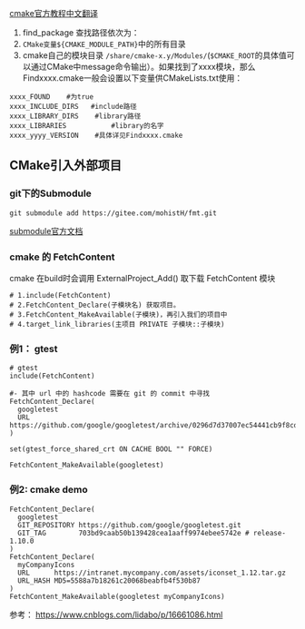 
[cmake官方教程中文翻译](https://blog.51cto.com/u_12951861/5695609)

1. find_package
查找路径依次为：
1. `CMake变量${CMAKE_MODULE_PATH}`中的所有目录
2. cmake自己的模块目录 `/share/cmake-x.y/Modules/`(`$CMAKE_ROOT`的具体值可以通过CMake中message命令输出）。如果找到了xxxx模块，那么Findxxxx.cmake一般会设置以下变量供CMakeLists.txt使用：

```text
xxxx_FOUND    #为true
xxxx_INCLUDE_DIRS   #include路径
xxxx_LIBRARY_DIRS    #library路径
xxxx_LIBRARIES           #library的名字
xxxx_yyyy_VERSION    #具体详见Findxxxx.cmake
```

## CMake引入外部项目
### git下的Submodule
```shell
git submodule add https://gitee.com/mohistH/fmt.git
```
[submodule官方文档](https://git-scm.com/book/en/v2/Git-Tools-Submodules)

### cmake 的 FetchContent
cmake 在build时会调用 ExternalProject_Add() 取下载 FetchContent 模块

```text
# 1.include(FetchContent) 
# 2.FetchContent_Declare(子模块名) 获取项目。
# 3.FetchContent_MakeAvailable(子模块)，再引入我们的项目中
# 4.target_link_libraries(主项目 PRIVATE 子模块::子模块)
```
### 例1： gtest
```text
# gtest
include(FetchContent)

#- 其中 url 中的 hashcode 需要在 git 的 commit 中寻找
FetchContent_Declare(
  googletest
  URL https://github.com/google/googletest/archive/0296d7d37007ec54441cb9f8cd001da6ac58eea8.zip
)

set(gtest_force_shared_crt ON CACHE BOOL "" FORCE)

FetchContent_MakeAvailable(googletest)
```
### 例2: cmake demo
```text
FetchContent_Declare(
  googletest
  GIT_REPOSITORY https://github.com/google/googletest.git
  GIT_TAG        703bd9caab50b139428cea1aaff9974ebee5742e # release-1.10.0
)
FetchContent_Declare(
  myCompanyIcons
  URL      https://intranet.mycompany.com/assets/iconset_1.12.tar.gz
  URL_HASH MD5=5588a7b18261c20068beabfb4f530b87
)
FetchContent_MakeAvailable(googletest myCompanyIcons)
```


参考：
https://www.cnblogs.com/lidabo/p/16661086.html